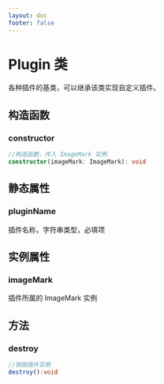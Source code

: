 ```yaml
---
layout: doc
footer: false
---
```


# Plugin 类

各种插件的基类，可以继承该类实现自定义插件。

## 构造函数

### constructor

```ts
//构造函数，传入 ImageMark 实例
constructor(imageMark: ImageMark): void
```

## 静态属性

### pluginName

插件名称，字符串类型，必填项

## 实例属性

### imageMark

插件所属的 ImageMark 实例

## 方法

### destroy

```ts
//销毁插件实例
destroy():void
```
